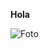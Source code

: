 **Hola**

![Foto](https://www.cinemascomics.com/wp-content/uploads/2018/09/teoria-vengadores-4-iron-man-marvel.jpg)
